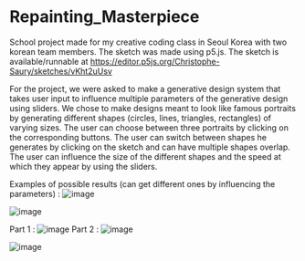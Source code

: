 # Repainting_Masterpiece
School project made for my creative coding class in Seoul Korea with two korean team members.
The sketch was made using p5.js.
The sketch is available/runnable at 
https://editor.p5js.org/Christophe-Saury/sketches/vKht2uUsv

For the project, we were asked to make a generative design system that takes user input to influence multiple parameters of the generative design using sliders.
We chose to make designs meant to look like famous portraits by generating different shapes (circles, lines, triangles, rectangles) of varying sizes. The user can choose between three portraits by clicking on the corresponding buttons. The user can switch between shapes he generates by clicking on the sketch and can have multiple shapes overlap. The user can influence the size of the different shapes and the speed at which they appear by using the sliders.

Examples of possible results (can get different ones by influencing the parameters) :
![image](https://github.com/Christophe-Saury/Repainting_Masterpiece/assets/95085659/82ddf5bb-8ca6-4e40-a524-6c760a6bc074)


![image](https://github.com/Christophe-Saury/Repainting_Masterpiece/assets/95085659/494bfd2b-7874-4aa8-8aa0-de05a57c1fc2)

Part 1 :
![image](https://github.com/Christophe-Saury/Repainting_Masterpiece/assets/95085659/4d47071f-5c40-48e6-9e5a-4b31c1f0f5b8)
Part 2 :
![image](https://github.com/Christophe-Saury/Repainting_Masterpiece/assets/95085659/fc1d229e-8d88-44e0-9ba1-cce4fc48ff02)

![image](https://github.com/Christophe-Saury/Repainting_Masterpiece/assets/95085659/fa886802-3daf-40d3-b73e-2152ef5460ce)





